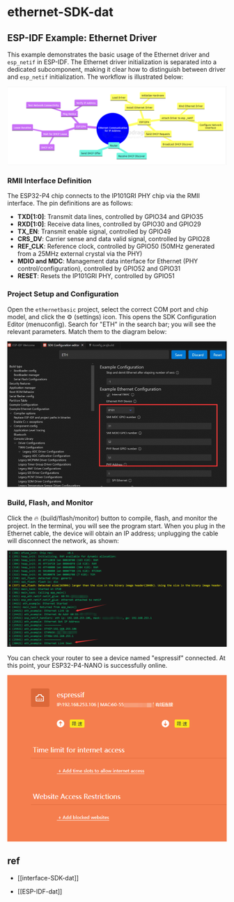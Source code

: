 
# ethernet-SDK-dat


## ESP-IDF Example: Ethernet Driver

This example demonstrates the basic usage of the Ethernet driver and `esp_netif` in ESP-IDF. The Ethernet driver initialization is separated into a dedicated subcomponent, making it clear how to distinguish between driver and `esp_netif` initialization. The workflow is illustrated below:

![](2025-08-09-13-00-18.png)

### RMII Interface Definition

The ESP32-P4 chip connects to the IP101GRI PHY chip via the RMII interface. The pin definitions are as follows:

- **TXD[1:0]**: Transmit data lines, controlled by GPIO34 and GPIO35
- **RXD[1:0]**: Receive data lines, controlled by GPIO30 and GPIO29
- **TX_EN**: Transmit enable signal, controlled by GPIO49
- **CRS_DV**: Carrier sense and data valid signal, controlled by GPIO28
- **REF_CLK**: Reference clock, controlled by GPIO50 (50MHz generated from a 25MHz external crystal via the PHY)
- **MDIO and MDC**: Management data interface for Ethernet (PHY control/configuration), controlled by GPIO52 and GPIO31
- **RESET**: Resets the IP101GRI PHY, controlled by GPIO51

### Project Setup and Configuration

Open the `ethernetbasic` project, select the correct COM port and chip model, and click the ⚙️ (settings) icon. This opens the SDK Configuration Editor (menuconfig). Search for "ETH" in the search bar; you will see the relevant parameters. Match them to the diagram below:

![](2025-08-09-13-01-03.png)

### Build, Flash, and Monitor

Click the 🔥 (build/flash/monitor) button to compile, flash, and monitor the project. In the terminal, you will see the program start. When you plug in the Ethernet cable, the device will obtain an IP address; unplugging the cable will disconnect the network, as shown:

![](2025-08-09-13-01-26.png)

You can check your router to see a device named "espressif" connected. At this point, your ESP32-P4-NANO is successfully online.

![](2025-08-09-13-01-55.png)


## ref 

- [[interface-SDK-dat]]

- [[ESP-IDF-dat]]